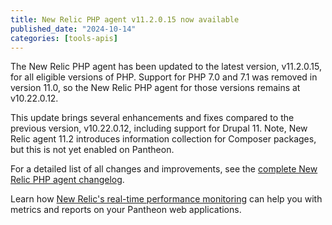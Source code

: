 ```yaml
---
title: New Relic PHP agent v11.2.0.15 now available
published_date: "2024-10-14"
categories: [tools-apis]
---
```


The New Relic PHP agent has been updated to the latest version, v11.2.0.15, for all eligible versions of PHP. Support for PHP 7.0 and 7.1 was removed in version 11.0, so the New Relic PHP agent for those versions remains at v10.22.0.12.

This update brings several enhancements and fixes compared to the previous version, v10.22.0.12, including support for Drupal 11. Note, New Relic agent 11.2 introduces information collection for Composer packages, but this is not yet enabled on Pantheon.


For a detailed list of all changes and improvements, see the [complete New Relic PHP agent changelog](https://docs.newrelic.com/docs/release-notes/agent-release-notes/php-release-notes/).

Learn how [New Relic's real-time performance monitoring](/guides/new-relic) can help you with metrics and reports on your Pantheon web applications.
